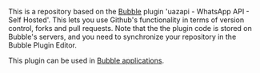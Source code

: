 This is a repository based on the [Bubble](https://bubble.io) plugin 'uazapi - WhatsApp API - Self Hosted'. This lets you use Github's functionality in terms of version control, forks and pull requests. Note that the the plugin code is stored on Bubble's servers, and you need to synchronize your repository in the Bubble Plugin Editor. 

 This plugin can be used in [Bubble applications](https://bubble.io).
